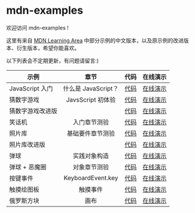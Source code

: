 # mdn-examples

欢迎访问 mdn-examples !

这里有来自 [MDN Learning Area](https://developer.mozilla.org/zh-CN/docs/learn) 中部分示例的中文版本，以及原示例的改进版本、衍生版本，希望你能喜欢。

以下列表会不定期更新，有问题请留言:)

示例|章节|代码|在线演示
---|:--:|:--:|---:
JavaScript 入门|什么是 JavaScript？|[代码](https://github.com/roy-tian/mdn-examples/tree/master/javascript/introduction-to-js)|[在线演示](https://roy-tian.github.io/mdn-examples/javascript/introduction-to-js/javascript-label.html)
猜数字游戏|JavsScript 初体验|[代码](https://github.com/roy-tian/mdn-examples/tree/master/javascript/number-guessing-game)|[在线演示](https://roy-tian.github.io/mdn-examples/javascript/number-guessing-game/number-guessing-game.html)
猜数字游戏改进版||[代码](https://github.com/roy-tian/mdn-examples/tree/master/javascript/number-guessing-game)|[在线演示](https://roy-tian.github.io/mdn-examples/javascript/number-guessing-game-improved)
笑话机|入门章节测验|[代码](https://github.com/roy-tian/mdn-examples/tree/master/javascript/silly-story-genarator)|[在线演示](https://roy-tian.github.io/mdn-examples/javascript/silly-story-genarator)
照片库|基础要件章节测验|[代码](https://github.com/roy-tian/mdn-examples/tree/master/javascript/gallery)|[在线演示](https://roy-tian.github.io/mdn-examples/javascript/gallery)
照片库改进版||[代码](https://github.com/roy-tian/mdn-examples/tree/master/javascript/gallery-improved)|[在线演示](https://roy-tian.github.io/mdn-examples/javascript/gallery-improved)
弹球|实践对象构造|[代码](https://github.com/roy-tian/mdn-examples/tree/master/javascript/bouncing-balls)|[在线演示](https://roy-tian.github.io/mdn-examples/javascript/bouncing-balls)
弹球 + 恶魔圈|对象章节测验|[代码](https://github.com/roy-tian/mdn-examples/tree/master/javascript/bouncing-balls-evil-circle)|[在线演示](https://roy-tian.github.io/mdn-examples/javascript/bouncing-balls-evil-circle)
按键事件|KeyboardEvent.key|[代码](https://github.com/roy-tian/mdn-examples/tree/master/javascript/key-event)|[在线演示](https://roy-tian.github.io/mdn-examples/javascript/key-event)
触摸绘图板|触摸事件|[代码](https://github.com/roy-tian/mdn-examples/tree/master/javascript/touch-paint)|[在线演示](https://roy-tian.github.io/mdn-examples/javascript/touch-paint)
俄罗斯方块|画布|[代码](https://github.com/roy-tian/mdn-examples/tree/master/javascript/tetris)|[在线演示](https://roy-tian.github.io/mdn-examples/javascript/tetris)
